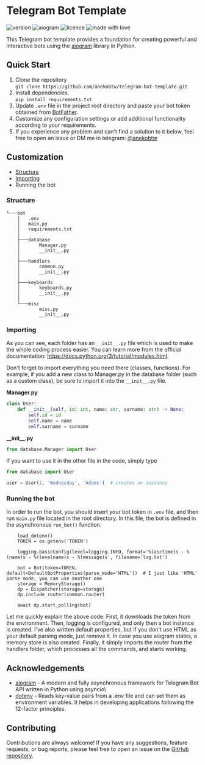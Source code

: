 # Telegram Bot Template
![version](https://img.shields.io/badge/Project_version-v1.0-blue)
![aiogram](https://img.shields.io/badge/aiogram-v3.4.1-blue)
![licence](https://img.shields.io/badge/License-MIT-green)
![made with love](https://img.shields.io/badge/Made_with-Love-red)

This Telegram bot template provides a foundation for creating powerful and interactive bots using the [aiogram](https://github.com/aiogram/aiogram) library in Python.

## Quick Start
1. Clone the repository\
`git clone https://github.com/anekobtw/telegram-bot-template.git`
2. Install dependencies.\
`pip install requirements.txt`
3. Update `.env` file in the project root directory and paste your bot token obtained from [BotFather](https://t.me/BotFather).
4. Customize any configuration settings or add additional functionality according to your requirements.
5. If you experience any problem and can't find a solution to it below, feel free to open an issue or DM me in telegram: [@anekobtw](https://t.me/anekobtw)

## Customization
- [Structure](https://github.com/anekobtw/telegram-bot-template?tab=readme-ov-file#structure)
- [Importing](https://github.com/anekobtw/telegram-bot-template?tab=readme-ov-file#importing)
- Running the bot

### Structure 
```telegram-bot-template/
└───bot
    │   .env
    │   main.py
    │   requirements.txt
    │
    ├───database
    │       Manager.py
    │       __init__.py
    │
    ├───handlers
    │       common.py
    │       __init__.py
    │
    ├───keyboards
    │       keyboards.py
    │       __init__.py
    │
    └───misc
            misc.py
            __init__.py
```

### Importing
As you can see, each folder has an `__init__.py` file which is used to make the whole coding process easier. You can learn more from the official documentation: https://docs.python.org/3/tutorial/modules.html.

Don't forget to import everything you need there (classes, functions). For example, if you add a new class to Manager.py in the database folder (such as a custom class), be sure to import it into the `__init__.py` file.

**Manager.py**
```py
class User:
    def __init__(self, id: int, name: str, surname: str) -> None:
        self.id = id
        self.name = name
        self.surname = surname
```

**_\_init__.py**
```py
from database.Manager import User
```

If you want to use it in the other file in the code, simply type
```py
from database import User

user = User(1, 'Wednesday', 'Adams')  # creates an instance
```

### Running the bot
In order to run the bot, you should insert your bot token in `.env` file, and then run `main.py` file located in the root directory. In this file, the bot is defined in the asynchronous `run_bot()` function.

```async def run_bot():
    load_dotenv()
    TOKEN = os.getenv('TOKEN')

    logging.basicConfig(level=logging.INFO, format='%(asctime)s - %(name)s - %(levelname)s - %(message)s', filename='log.txt')

    bot = Bot(token=TOKEN, default=DefaultBotProperties(parse_mode='HTML'))  # I just like 'HTML' parse mode, you can use another one
    storage = MemoryStorage()
    dp = Dispatcher(storage=storage)
    dp.include_router(common.router)

    await dp.start_polling(bot)
```

Let me quickly explain the above code. First, it downloads the token from the environment. Then, logging is configured, and only then a bot instance is created. I've also written default properties, but if you don't use HTML as your default parsing mode, just remove it. In case you use aiogram states, a memory store is also created. Finally, it simply imports the router from the handlers folder, which processes all the commands, and starts working.

## Acknowledgements
- [aiogram](https://github.com/aiogram/aiogram) - A modern and fully asynchronous framework for Telegram Bot API written in Python using asyncio\
- [dotenv](https://github.com/theskumar/python-dotenv) - Reads key-value pairs from a .env file and can set them as environment variables. It helps in developing applications following the 12-factor principles.

## Contributing
Contributions are always welcome! If you have any suggestions, feature requests, or bug reports, please feel free to open an issue on the [GitHub repository](https://github.com/anekobtw/telegram-bot-template).
